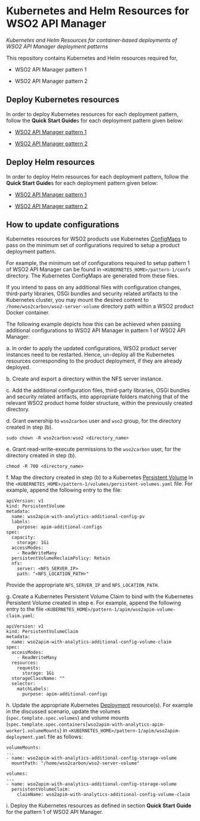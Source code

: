 # Kubernetes and Helm Resources for WSO2 API Manager
*Kubernetes and Helm Resources for container-based deployments of WSO2 API Manager deployment patterns*

This repository contains Kubernetes and Helm resources required for,

* WSO2 API Manager pattern 1

* WSO2 API Manager pattern 2

## Deploy Kubernetes resources

In order to deploy Kubernetes resources for each deployment pattern, follow the **Quick Start Guide**s for each deployment pattern
given below:

* [WSO2 API Manager pattern 1](advance/pattern-1/README.md)

* [WSO2 API Manager pattern 2](advance/pattern-2/README.md)

## Deploy Helm resources

In order to deploy Helm resources for each deployment pattern, follow the **Quick Start Guide**s for each deployment pattern
given below:

* [WSO2 API Manager pattern 1](advance/helm/pattern-1/README.md)

* [WSO2 API Manager pattern 2](advance/helm/pattern-2/README.md)

## How to update configurations

Kubernetes resources for WSO2 products use Kubernetes [ConfigMaps](https://kubernetes.io/docs/tasks/configure-pod-container/configure-pod-configmap/)
to pass on the minimum set of configurations required to setup a product deployment pattern.

For example, the minimum set of configurations required to setup pattern 1 of WSO2 API Manager can be found
in `<KUBERNETES_HOME>/pattern-1/confs` directory. The Kubernetes ConfigMaps are generated from these files.

If you intend to pass on any additional files with configuration changes, third-party libraries, OSGi bundles and security
related artifacts to the Kubernetes cluster, you may mount the desired content to `/home/wso2carbon/wso2-server-volume` directory path within
a WSO2 product Docker container.

The following example depicts how this can be achieved when passing additional configurations to WSO2 API Manager in pattern 1 of WSO2 API Manager:

a. In order to apply the updated configurations, WSO2 product server instances need to be restarted. Hence, un-deploy all the Kubernetes resources
corresponding to the product deployment, if they are already deployed.

b. Create and export a directory within the NFS server instance.

c. Add the additional configuration files, third-party libraries, OSGi bundles and security related artifacts, into appropriate
folders matching that of the relevant WSO2 product home folder structure, within the previously created directory.

d. Grant ownership to `wso2carbon` user and `wso2` group, for the directory created in step (b).

   ```
   sudo chown -R wso2carbon:wso2 <directory_name>
   ```

e. Grant read-write-execute permissions to the `wso2carbon` user, for the directory created in step (b).

   ```
   chmod -R 700 <directory_name>
   ```

f. Map the directory created in step (b) to a Kubernetes [Persistent Volume](https://kubernetes.io/docs/concepts/storage/persistent-volumes/)
in the `<KUBERNETES_HOME>/pattern-1/volumes/persistent-volumes.yaml` file. For example, append the following entry to the file:

```
apiVersion: v1
kind: PersistentVolume
metadata:
  name: wso2apim-with-analytics-additional-config-pv
  labels:
    purpose: apim-additional-configs
spec:
  capacity:
    storage: 1Gi
  accessModes:
    - ReadWriteMany
  persistentVolumeReclaimPolicy: Retain
  nfs:
    server: <NFS_SERVER_IP>
    path: "<NFS_LOCATION_PATH>"
```

Provide the appropriate `NFS_SERVER_IP` and `NFS_LOCATION_PATH`.

g. Create a Kubernetes Persistent Volume Claim to bind with the Kubernetes Persistent Volume created in step e. For example, append the following entry
to the file `<KUBERNETES_HOME>/pattern-1/apim/wso2apim-volume-claim.yaml`:

```
apiVersion: v1
kind: PersistentVolumeClaim
metadata:
  name: wso2apim-with-analytics-additional-config-volume-claim
spec:
  accessModes:
    - ReadWriteMany
  resources:
    requests:
      storage: 1Gi
  storageClassName: ""
  selector:
    matchLabels:
      purpose: apim-additional-configs
```

h. Update the appropriate Kubernetes [Deployment](https://kubernetes.io/docs/concepts/workloads/controllers/deployment/) resource(s).
For example in the discussed scenario, update the volumes (`spec.template.spec.volumes`) and volume mounts (`spec.template.spec.containers[wso2apim-with-analytics-apim-worker].volumeMounts`) in
`<KUBERNETES_HOME>/pattern-1/apim/wso2apim-deployment.yaml` file as follows:

```
volumeMounts:
...
- name: wso2apim-with-analytics-additional-config-storage-volume
  mountPath: "/home/wso2carbon/wso2-server-volume"

volumes:
...
- name: wso2apim-with-analytics-additional-config-storage-volume
  persistentVolumeClaim:
    claimName: wso2apim-with-analytics-additional-config-volume-claim
```

i. Deploy the Kubernetes resources as defined in section **Quick Start Guide** for the pattern 1 of WSO2 API Manager.
